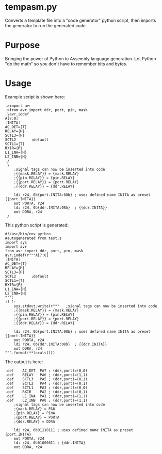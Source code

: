 # tempasm.py
Converts a template file into a "code generator" python script, then imports the generator to run the generated code.
# Purpose
Bringing the power of Python to Assembly language generation. Let Python "do the math" so you don't have to remember bits and bytes.
# Usage
Example script is shown here:
~~~~
.>import avr
.>from avr import ddr, port, pin, mask
.\avr.iodef
A[7:0]
[INITA]
AC_DET={T}
RELAY={H}
SCTL3={P}
SCTL2		;default
SCTL1={T}
RXIR={P}
L1_INA={H}
L2_INB={H}
./
.\
	;signal tags can now be inserted into code
	;{{mask.RELAY}} = {mask.RELAY}
	;{{pin.RELAY}} = {pin.RELAY}
	;{{port.RELAY}} = {port.RELAY}
	;{{ddr.RELAY}} = {ddr.RELAY}

	ldi	r24, 0b{port.INITA:08b}	; uses defined name INITA as preset {{port.INITA}}
	out	PORTA, r24
	ldi	r24, 0b{ddr.INITA:08b}	; {{ddr.INITA}}
	out	DDRA, r24
./
~~~~

This python script is generated:
~~~
#!/usr/bin/env python
#autogenerated from test.s
import sys
import avr
from avr import ddr, port, pin, mask
avr.iodef(r"""A[7:0]
[INITA]
AC_DET={T}
RELAY={H}
SCTL3={P}
SCTL2		;default
SCTL1={T}
RXIR={P}
L1_INA={H}
L2_INB={H}
""")
if 1:
    sys.stdout.write(r"""	;signal tags can now be inserted into code
	;{{mask.RELAY}} = {mask.RELAY}
	;{{pin.RELAY}} = {pin.RELAY}
	;{{port.RELAY}} = {port.RELAY}
	;{{ddr.RELAY}} = {ddr.RELAY}

	ldi	r24, 0b{port.INITA:08b}	; uses defined name INITA as preset {{port.INITA}}
	out	PORTA, r24
	ldi	r24, 0b{ddr.INITA:08b}	; {{ddr.INITA}}
	out	DDRA, r24
""".format(**locals()))
~~~

The output is here:
~~~
.def	AC_DET	PA7	; (ddr,port)=(0,0)
.def	RELAY	PA6	; (ddr,port)=(1,1)
.def	SCTL3	PA5	; (ddr,port)=(0,1)
.def	SCTL2	PA4	; (ddr,port)=(0,1)
.def	SCTL1	PA3	; (ddr,port)=(0,0)
.def	RXIR	PA2	; (ddr,port)=(0,1)
.def	L1_INA	PA1	; (ddr,port)=(1,1)
.def	L2_INB	PA0	; (ddr,port)=(1,1)
	;signal tags can now be inserted into code
	;{mask.RELAY} = PA6
	;{pin.RELAY} = PINA
	;{port.RELAY} = PORTA
	;{ddr.RELAY} = DDRA

	ldi	r24, 0b01110111	; uses defined name INITA as preset {port.INITA}
	out	PORTA, r24
	ldi	r24, 0b01000011	; {ddr.INITA}
	out	DDRA, r24
~~~

